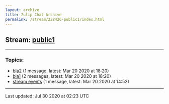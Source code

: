 ```yaml
---
layout: archive
title: Zulip Chat Archive
permalink: /stream/228426-public1/index.html
---
```


## Stream: [public1](https://claire4ai.github.io/claire-ai.github.io/stream/228426-public1/index.html)
---

### Topics:

* [bla2](topic/bla2.html) (1 message, latest: Mar 20 2020 at 18:20)
* [bla1](topic/bla1.html) (2 messages, latest: Mar 20 2020 at 18:20)
* [stream events](topic/stream.20events.html) (1 message, latest: Mar 20 2020 at 14:52)

<hr><p>Last updated: Jul 30 2020 at 02:23 UTC</p>